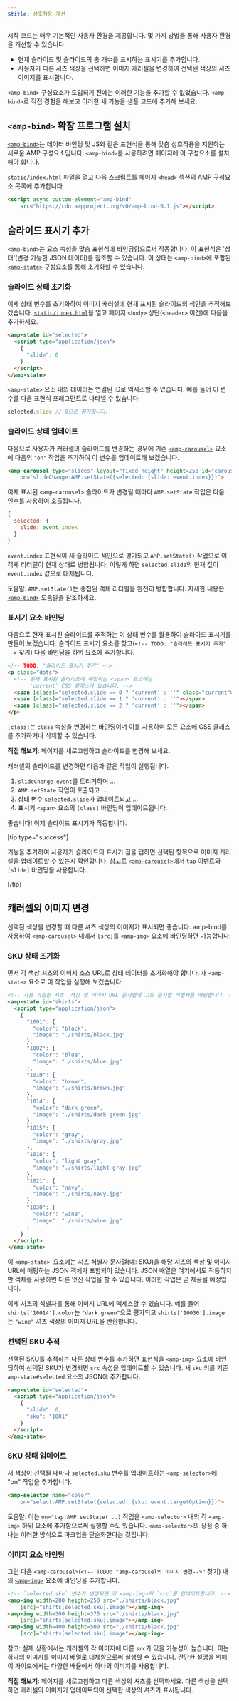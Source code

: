 ```yaml
---
$title: 상호작용 개선
---
```


시작 코드는 매우 기본적인 사용자 환경을 제공합니다. 몇 가지 방법을 통해 사용자 환경을 개선할 수 있습니다.

- 현재 슬라이드 및 슬라이드의 총 개수를 표시하는 표시기를 추가합니다.
- 사용자가 다른 셔츠 색상을 선택하면 이미지 캐러셀을 변경하여 선택된 색상의 셔츠 이미지를 표시합니다.

`<amp-bind>` 구성요소가 도입되기 전에는 이러한 기능을 추가할 수 없었습니다. `<amp-bind>`로 직접 경험을 해보고 이러한 새 기능을 샘플 코드에 추가해 보세요.

## `<amp-bind>` 확장 프로그램 설치

[`<amp-bind>`](/ko/docs/reference/components/amp-bind.html)는 데이터 바인딩 및 JS와 같은 표현식을 통해 맞춤 상호작용을 지원하는 새로운 AMP 구성요소입니다. `<amp-bind>`를 사용하려면 페이지에 이 구성요소를 설치해야 합니다.

[`static/index.html`](https://github.com/googlecodelabs/advanced-interactivity-in-amp/blob/master/static/index.html) 파일을 열고 다음 스크립트를 페이지 `<head>` 섹션의 AMP 구성요소 목록에 추가합니다.

```html
<script async custom-element="amp-bind"
    src="https://cdn.ampproject.org/v0/amp-bind-0.1.js"></script>
```

## 슬라이드 표시기 추가

`<amp-bind>`는 요소 속성을 맞춤 표현식에 바인딩함으로써 작동합니다. 이 표현식은 '상태'(변경 가능한 JSON 데이터)를 참조할 수 있습니다. 이 상태는 `<amp-bind>`에 포함된 [`<amp-state>`](/ko/docs/reference/components/amp-bind.html#state) 구성요소를 통해 초기화할 수 있습니다.

### 슬라이드 상태 초기화

이제 상태 변수를 초기화하여 이미지 캐러셀에 현재 표시된 슬라이드의 색인을 추적해보겠습니다. [`static/index.html`](https://github.com/googlecodelabs/advanced-interactivity-in-amp/blob/master/static/index.html)을 열고 페이지 `<body>` 상단(`<header>` 이전)에 다음을 추가하세요.

```html
<amp-state id="selected">
  <script type="application/json">
    {
      "slide": 0
    }
  </script>
</amp-state>
```

`<amp-state>` 요소 내의 데이터는 연결된 ID로 액세스할 수 있습니다. 예를 들어 이 변수를 다음 표현식 프래그먼트로 나타낼 수 있습니다.

```javascript
selected.slide // 0으로 평가합니다.
```

### 슬라이드 상태 업데이트

다음으로 사용자가 캐러셀의 슬라이드를 변경하는 경우에 기존 [`<amp-carousel>`](/ko/docs/reference/components/amp-carousel.html) 요소에 다음의 `"on"` 작업을 추가하여 이 변수를 업데이트해 보겠습니다.

```html
<amp-carousel type="slides" layout="fixed-height" height=250 id="carousel"
    on="slideChange:AMP.setState({selected: {slide: event.index}})">
```

이제 표시된 `<amp-carousel>` 슬라이드가 변경될 때마다 `AMP.setState` 작업은 다음 인수를 사용하여 호출됩니다.

```javascript
{
  selected: {
    slide: event.index
  }
}
```

`event.index` 표현식이 새 슬라이드 색인으로 평가되고 `AMP.setState()` 작업으로 이 객체 리터럴이 현재 상태로 병합됩니다. 이렇게 하면 `selected.slide`의 현재 값이 `event.index` 값으로 대체됩니다.

도움말: `AMP.setState()`는 중첩된 객체 리터럴을 완전히 병합합니다. 자세한 내용은 [`<amp-bind>`](/ko/docs/reference/components/amp-bind.html) 도움말을 참조하세요.

### 표시기 요소 바인딩

다음으로 현재 표시된 슬라이드를 추적하는 이 상태 변수를 활용하여 슬라이드 표시기를 만들어 보겠습니다. 슬라이드 표시기 요소를 찾고(`<!-- TODO: "슬라이드 표시기 추가" -->` 찾기) 다음 바인딩을 하위 요소에 추가합니다.

```html
<!-- TODO: "슬라이드 표시기 추가" -->
<p class="dots">
  <!-- 현재 표시된 슬라이드에 해당하는 <span> 요소에는
       'current' CSS 클래스가 있습니다. -->
  <span [class]="selected.slide == 0 ? 'current' : ''" class="current"></span>
  <span [class]="selected.slide == 1 ? 'current' : ''"></span>
  <span [class]="selected.slide == 2 ? 'current' : ''"></span>
</p>
```

`[class]`는 `class` 속성을 변경하는 바인딩이며 이를 사용하여 모든 요소에 CSS 클래스를 추가하거나 삭제할 수 있습니다.

**직접 해보기**: 페이지를 새로고침하고 슬라이드를 변경해 보세요.

캐러셀의 슬라이드를 변경하면 다음과 같은 작업이 실행됩니다.

1.  `slideChange event`를 트리거하며 ...
2.  `AMP.setState` 작업이 호출되고 ...
3.  상태 변수 `selected.slide`가 업데이트되고 ...
4.  표시기 `<span>` 요소의 `[class]` 바인딩이 업데이트됩니다.

좋습니다! 이제 슬라이드 표시기가 작동합니다.

[tip type="success"]

기능을 추가하여 사용자가 슬라이드의 표시기 점을 탭하면 선택된 항목으로 이미지 캐러셀을 업데이트할 수 있는지 확인합니다. 참고로 [`<amp-carousel>`](/ko/docs/reference/components/amp-carousel.html)에서 `tap` 이벤트와 `[slide]` 바인딩을 사용합니다.

[/tip]

## 캐러셀의 이미지 변경

선택된 색상을 변경할 때 다른 셔츠 색상의 이미지가 표시되면 좋습니다. amp-bind를 사용하여 `<amp-carousel>` 내에서 `[src]`를 `<amp-img>` 요소에 바인딩하면 가능합니다.

### SKU 상태 초기화

먼저 각 색상 셔츠의 이미지 소스 URL로 상태 데이터를 초기화해야 합니다. 새 `<amp-state>` 요소로 이 작업을 실행해 보겠습니다.

```html
<!-- 사용 가능한 셔츠. 색상 및 이미지 URL 문자열에 고유 문자열 식별자를 매핑합니다. -->
<amp-state id="shirts">
  <script type="application/json">
    {
      "1001": {
        "color": "black",
        "image": "./shirts/black.jpg"
      },
      "1002": {
        "color": "blue",
        "image": "./shirts/blue.jpg"
      },
      "1010": {
        "color": "brown",
        "image": "./shirts/brown.jpg"
      },
      "1014": {
        "color": "dark green",
        "image": "./shirts/dark-green.jpg"
      },
      "1015": {
        "color": "gray",
        "image": "./shirts/gray.jpg"
      },
      "1016": {
        "color": "light gray",
        "image": "./shirts/light-gray.jpg"
      },
      "1021": {
        "color": "navy",
        "image": "./shirts/navy.jpg"
      },
      "1030": {
        "color": "wine",
        "image": "./shirts/wine.jpg"
      }
    }
  </script>
</amp-state>
```

이 `<amp-state> `요소에는 셔츠 식별자 문자열(예: SKU)을 해당 셔츠의 색상 및 이미지 URL에 매핑하는 JSON 객체가 포함되어 있습니다. JSON 배열은 여기에서도 작동하지만 객체를 사용하면 다른 멋진 작업을 할 수 있습니다. 이러한 작업은 곧 제공될 예정입니다.

이제 셔츠의 식별자를 통해 이미지 URL에 액세스할 수 있습니다. 예를 들어 `shirts['10014'].color`는 `"dark green"`으로 평가되고 `shirts['10030'].image `는 `"wine"` 셔츠 색상의 이미지 URL을 반환합니다.

### 선택된 SKU 추적

선택된 SKU를 추적하는 다른 상태 변수를 추가하면 표현식을 `<amp-img>` 요소에 바인딩하여 선택된 SKU가 변경되면 `src` 속성을 업데이트할 수 있습니다. 새 `sku` 키를 기존 `amp-state#selected` 요소의 JSON에 추가합니다.

```html
<amp-state id="selected">
  <script type="application/json">
    {
      "slide": 0,
      "sku": "1001"
    }
  </script>
</amp-state>
```

### SKU 상태 업데이트

새 색상이 선택될 때마다 `selected.sku` 변수를 업데이트하는 [`<amp-selector>`](/ko/docs/reference/components/amp-selector.html)에 "on" 작업을 추가합니다.

```html
<amp-selector name="color"
    on="select:AMP.setState({selected: {sku: event.targetOption}})">
```

도움말: 이는 `on="tap:AMP.setState(...)` 작업을 `<amp-selector>` 내의 각 `<amp-img>` 하위 요소에 추가함으로써 실행할 수도 있습니다. `<amp-selector>`의 장점 중 하나는 이러한 방식으로 마크업을 단순화한다는 것입니다.

### 이미지 요소 바인딩

그런 다음 `<amp-carousel>`(`<!-- TODO: "amp-carousel의 이미지 변경-->"` 찾기) 내의 [`<amp-img>`](/ko/docs/reference/components/amp-img.html) 요소에 바인딩을 추가합니다.

```html
<!-- `selected.sku` 변수가 변경되면 각 <amp-img>의 `src`를 업데이트합니다. -->
<amp-img width=200 height=250 src="./shirts/black.jpg"
    [src]="shirts[selected.sku].image"></amp-img>
<amp-img width=300 height=375 src="./shirts/black.jpg"
    [src]="shirts[selected.sku].image"></amp-img>
<amp-img width=400 height=500 src="./shirts/black.jpg"
    [src]="shirts[selected.sku].image"></amp-img>
```

참고: 실제 상황에서는 캐러셀의 각 이미지에 다른 `src`가 있을 가능성이 높습니다. 이는 하나의 이미지를 이미지 배열로 대체함으로써 실행할 수 있습니다. 간단한 설명을 위해 이 가이드에서는 다양한 배율에서 하나의 이미지를 사용합니다.

**직접 해보기**: 페이지를 새로고침하고 다른 색상의 셔츠를 선택하세요. 다른 색상을 선택하면 캐러셀의 이미지가 업데이트되어 선택한 색상의 셔츠가 표시됩니다.
